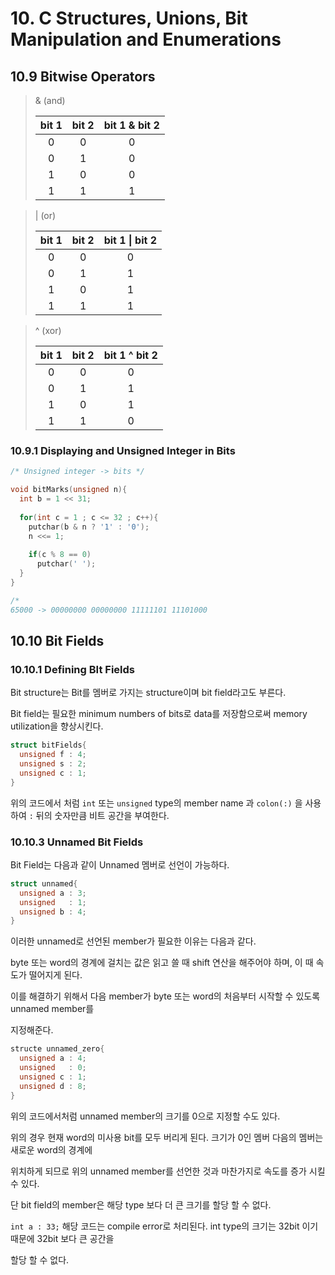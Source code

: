 # 10. C Structures, Unions, Bit Manipulation and Enumerations



## 10.9 Bitwise Operators

> & (and)
>
> | bit 1 | bit 2 | bit 1 & bit 2 |
> | :---: | :---: | :-----------: |
> |   0   |   0   |       0       |
> |   0   |   1   |       0       |
> |   1   |   0   |       0       |
> |   1   |   1   |       1       |



> | (or)
>
> | bit 1 | bit 2 | bit 1 \| bit 2 |
> | :---: | :---: | :------------: |
> |   0   |   0   |       0        |
> |   0   |   1   |       1        |
> |   1   |   0   |       1        |
> |   1   |   1   |       1        |



> ^ (xor)
>
> | bit 1 | bit 2 | bit 1 ^ bit 2 |
> | :---: | :---: | :-----------: |
> |   0   |   0   |       0       |
> |   0   |   1   |       1       |
> |   1   |   0   |       1       |
> |   1   |   1   |       0       |



### 10.9.1 Displaying and Unsigned Integer in Bits

```c
/* Unsigned integer -> bits */

void bitMarks(unsigned n){
  int b = 1 << 31;
  
  for(int c = 1 ; c <= 32 ; c++){
    putchar(b & n ? '1' : '0');
    n <<= 1;
    
    if(c % 8 == 0)
      putchar(' ');
  }
}

/* 
65000 -> 00000000 00000000 11111101 11101000
```



## 10.10 Bit Fields



### 10.10.1 Defining BIt Fields



Bit structure는 Bit를 멤버로 가지는 structure이며 bit field라고도 부른다.

Bit field는 필요한 minimum numbers of bits로 data를 저장함으로써 memory utilization을 향상시킨다.



```c
struct bitFields{
  unsigned f : 4;
  unsigned s : 2;
  unsigned c : 1;
}
```



위의 코드에서 처럼 `int` 또는 `unsigned` type의 member name 과 `colon(:)` 을 사용하여 `:` 뒤의 숫자만큼 비트 공간을 부여한다.



### 10.10.3 Unnamed Bit Fields



Bit Field는 다음과 같이 Unnamed 멤버로 선언이 가능하다.

```c
struct unnamed{
  unsigned a : 3;
  unsigned   : 1;
  unsigned b : 4;
}
```



이러한 unnamed로 선언된 member가 필요한 이유는 다음과 같다.

byte 또는 word의 경계에 걸치는 값은 읽고 쓸 때 shift 연산을 해주어야 하며, 이 때 속도가 떨어지게 된다.

이를 해결하기 위해서 다음 member가 byte  또는 word의 처음부터 시작할 수 있도록 unnamed member를

지정해준다.



```c
structe unnamed_zero{
  unsigned a : 4;
  unsigned   : 0;
  unsigned c : 1;
  unsigned d : 8;
}
```



위의 코드에서처럼 unnamed member의 크기를 0으로 지정할 수도 있다.

위의 경우 현재 word의 미사용 bit를 모두 버리게 된다. 크기가 0인 멤버 다음의 멤버는 새로운 word의 경계에

위치하게 되므로 위의 unnamed member를 선언한 것과 마찬가지로 속도를 증가 시킬 수 있다.



단 bit field의 member은 해당 type 보다 더 큰 크기를 할당 할 수 없다.

`int a : 33;` 해당 코드는 compile error로 처리된다. int type의 크기는 32bit 이기 때문에 32bit 보다 큰 공간을

할당 할 수 없다.




